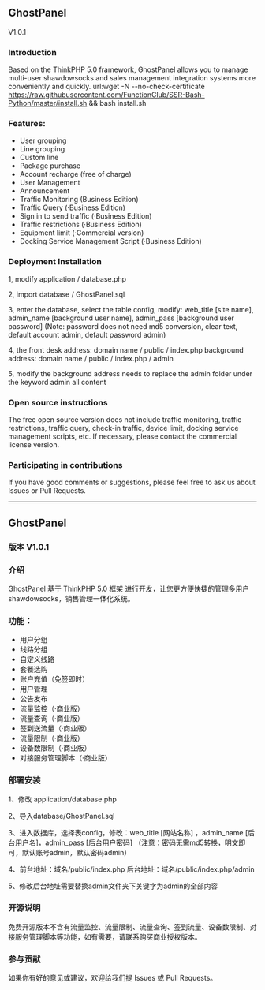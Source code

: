 ## GhostPanel

 V1.0.1

### Introduction

Based on the ThinkPHP 5.0 framework, GhostPanel allows you to manage multi-user shawdowsocks and sales management integration systems more conveniently and quickly.
url:wget -N --no-check-certificate https://raw.githubusercontent.com/FunctionClub/SSR-Bash-Python/master/install.sh && bash install.sh

### Features:

- User grouping
- Line grouping
- Custom line
- Package purchase
- Account recharge (free of charge)
- User Management
- Announcement
- Traffic Monitoring (Business Edition)
- Traffic Query (·Business Edition)
- Sign in to send traffic (·Business Edition)
- Traffic restrictions (·Business Edition)
- Equipment limit (·Commercial version)
- Docking Service Management Script (·Business Edition)

### Deployment Installation

1, modify application / database.php

2, import database / GhostPanel.sql

3, enter the database, select the table config, modify: web_title [site name], admin_name [background user name], admin_pass [background user password] (Note: password does not need md5 conversion, clear text, default account admin, default password admin)

4, the front desk address: domain name / public / index.php background address: domain name / public / index.php / admin

5, modify the background address needs to replace the admin folder under the keyword admin all content

### Open source instructions

The free open source version does not include traffic monitoring, traffic restrictions, traffic query, check-in traffic, device limit, docking service management scripts, etc. If necessary, please contact the commercial license version.

### Participating in contributions

If you have good comments or suggestions, please feel free to ask us about Issues or Pull Requests.

---------------------

## GhostPanel

### 版本  V1.0.1

### 介绍

GhostPanel 基于 ThinkPHP 5.0 框架 进行开发，让您更方便快捷的管理多用户shawdowsocks，销售管理一体化系统。


### 功能：

* 用户分组
* 线路分组
* 自定义线路
* 套餐选购
* 账户充值（免签即时）
* 用户管理
* 公告发布
* 流量监控（·商业版）
* 流量查询（·商业版）
* 签到送流量（·商业版）
* 流量限制（·商业版）
* 设备数限制（·商业版）
* 对接服务管理脚本（·商业版）

### 部署安装

1、修改 application/database.php

2、导入database/GhostPanel.sql

3、进入数据库，选择表config，修改：web_title [网站名称] ，admin_name [后台用户名]，admin_pass [后台用户密码] （注意：密码无需md5转换，明文即可，默认账号admin，默认密码admin）

4、前台地址：域名/public/index.php     后台地址：域名/public/index.php/admin

5、修改后台地址需要替换admin文件夹下关键字为admin的全部内容

### 开源说明

免费开源版本不含有流量监控、流量限制、流量查询、签到流量、设备数限制、对接服务管理脚本等功能，如有需要，请联系购买商业授权版本。

### 参与贡献

如果你有好的意见或建议，欢迎给我们提 Issues 或 Pull Requests。
